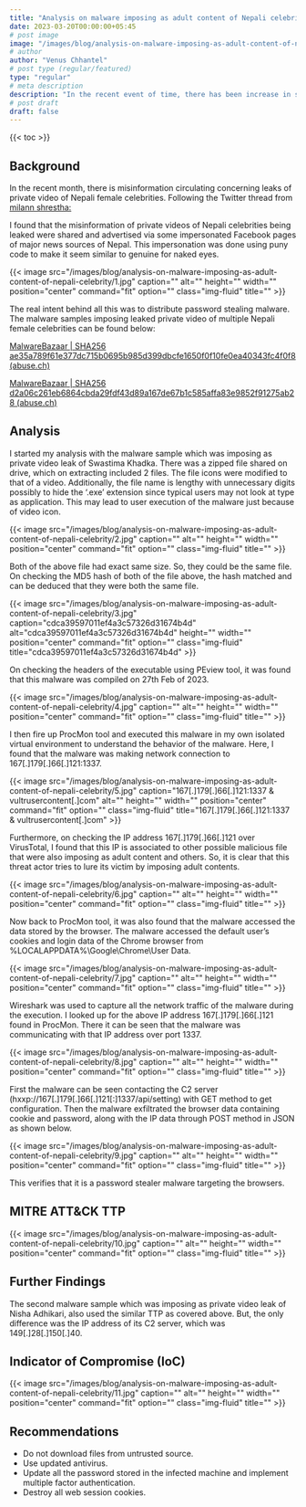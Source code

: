 ```yaml
---
title: "Analysis on malware imposing as adult content of Nepali celebrity"
date: 2023-03-20T00:00:00+05:45
# post image
image: "/images/blog/analysis-on-malware-imposing-as-adult-content-of-nepali-celebrity/cover.png"
# author
author: "Venus Chhantel"
# post type (regular/featured)
type: "regular"
# meta description
description: "In the recent event of time, there has been increase in scam and malware incidents in Nepal. As a security analyst with prime interest in malware, I carried out my research. During my investigation, I came across a Facebook page, named Stock Trading Nepal. This page appeared to be offering information and resources related to stock trading. But was distributing malware and scamming people. This page was recently created on Dec 9, 2022, and is still active."
# post draft
draft: false
---
```


{{< toc >}}

## Background

In the recent month, there is misinformation circulating concerning leaks of private video of Nepali female celebrities. Following the Twitter thread from [milann shrestha:](https://twitter.com/milannshrestga/status/1631537194769973249)

I found that the misinformation of private videos of Nepali celebrities being leaked were shared and advertised via some impersonated Facebook pages of major news sources of Nepal. This impersonation was done using puny code to make it seem similar to genuine for naked eyes.

{{< image src="/images/blog/analysis-on-malware-imposing-as-adult-content-of-nepali-celebrity/1.jpg" caption="" alt="" height="" width="" position="center" command="fit" option="" class="img-fluid" title="" >}}

The real intent behind all this was to distribute password stealing malware. The malware samples imposing leaked private video of multiple Nepali female celebrities can be found below:

[MalwareBazaar | SHA256 ae35a789f61e377dc715b0695b985d399dbcfe1650f0f10fe0ea40343fc4f0f8 (abuse.ch)](https://bazaar.abuse.ch/sample/ae35a789f61e377dc715b0695b985d399dbcfe1650f0f10fe0ea40343fc4f0f8#file_info)

[MalwareBazaar | SHA256 d2a06c261eb6864cbda29fdf43d89a167de67b1c585affa83e9852f91275ab28 (abuse.ch)](https://bazaar.abuse.ch/sample/d2a06c261eb6864cbda29fdf43d89a167de67b1c585affa83e9852f91275ab28/)

## Analysis

I started my analysis with the malware sample which was imposing as private video leak of Swastima Khadka. There was a zipped file shared on drive, which on extracting included 2 files. The file icons were modified to that of a video. Additionally, the file name is lengthy with unnecessary digits possibly to hide the ‘.exe’ extension since typical users may not look at type as application. This may lead to user execution of the malware just because of video icon.

{{< image src="/images/blog/analysis-on-malware-imposing-as-adult-content-of-nepali-celebrity/2.jpg" caption="" alt="" height="" width="" position="center" command="fit" option="" class="img-fluid" title="" >}}

Both of the above file had exact same size. So, they could be the same file. On checking the MD5 hash of both of the file above, the hash matched and can be deduced that they were both the same file.

{{< image src="/images/blog/analysis-on-malware-imposing-as-adult-content-of-nepali-celebrity/3.jpg" caption="cdca39597011ef4a3c57326d31674b4d" alt="cdca39597011ef4a3c57326d31674b4d" height="" width="" position="center" command="fit" option="" class="img-fluid" title="cdca39597011ef4a3c57326d31674b4d" >}}

On checking the headers of the executable using PEview tool, it was found that this malware was compiled on 27th Feb of 2023.

{{< image src="/images/blog/analysis-on-malware-imposing-as-adult-content-of-nepali-celebrity/4.jpg" caption="" alt="" height="" width="" position="center" command="fit" option="" class="img-fluid" title="" >}}

I then fire up ProcMon tool and executed this malware in my own isolated virtual environment to understand the behavior of the malware. Here, I found that the malware was making network connection to 167[.]179[.]66[.]121:1337.

{{< image src="/images/blog/analysis-on-malware-imposing-as-adult-content-of-nepali-celebrity/5.jpg" caption="167[.]179[.]66[.]121:1337 & vultrusercontent[.]com" alt="" height="" width="" position="center" command="fit" option="" class="img-fluid" title="167[.]179[.]66[.]121:1337 & vultrusercontent[.]com" >}}

Furthermore, on checking the IP address 167[.]179[.]66[.]121 over VirusTotal, I found that this IP is associated to other possible malicious file that were also imposing as adult content and others. So, it is clear that this threat actor tries to lure its victim by imposing adult contents.

{{< image src="/images/blog/analysis-on-malware-imposing-as-adult-content-of-nepali-celebrity/6.jpg" caption="" alt="" height="" width="" position="center" command="fit" option="" class="img-fluid" title="" >}}

Now back to ProcMon tool, it was also found that the malware accessed the data stored by the browser. The malware accessed the default user’s cookies and login data of the Chrome browser from %LOCALAPPDATA%\Google\Chrome\User Data.

{{< image src="/images/blog/analysis-on-malware-imposing-as-adult-content-of-nepali-celebrity/7.jpg" caption="" alt="" height="" width="" position="center" command="fit" option="" class="img-fluid" title="" >}}

Wireshark was used to capture all the network traffic of the malware during the execution. I looked up for the above IP address 167[.]179[.]66[.]121 found in ProcMon. There it can be seen that the malware was communicating with that IP address over port 1337.

{{< image src="/images/blog/analysis-on-malware-imposing-as-adult-content-of-nepali-celebrity/8.jpg" caption="" alt="" height="" width="" position="center" command="fit" option="" class="img-fluid" title="" >}}

First the malware can be seen contacting the C2 server (hxxp://167[.]179[.]66[.]121[:]1337/api/setting) with GET method to get configuration. Then the malware exfiltrated the browser data containing cookie and password, along with the IP data through POST method in JSON as shown below.

{{< image src="/images/blog/analysis-on-malware-imposing-as-adult-content-of-nepali-celebrity/9.jpg" caption="" alt="" height="" width="" position="center" command="fit" option="" class="img-fluid" title="" >}}

This verifies that it is a password stealer malware targeting the browsers.

## MITRE ATT&CK TTP

{{< image src="/images/blog/analysis-on-malware-imposing-as-adult-content-of-nepali-celebrity/10.jpg" caption="" alt="" height="" width="" position="center" command="fit" option="" class="img-fluid" title="" >}}

## Further Findings

The second malware sample which was imposing as private video leak of Nisha Adhikari, also used the similar TTP as covered above. But, the only difference was the IP address of its C2 server, which was 149[.]28[.]150[.]40.

## Indicator of Compromise (IoC)

{{< image src="/images/blog/analysis-on-malware-imposing-as-adult-content-of-nepali-celebrity/11.jpg" caption="" alt="" height="" width="" position="center" command="fit" option="" class="img-fluid" title="" >}}

## Recommendations

- Do not download files from untrusted source.
- Use updated antivirus.
- Update all the password stored in the infected machine and implement multiple factor authentication.
- Destroy all web session cookies.
